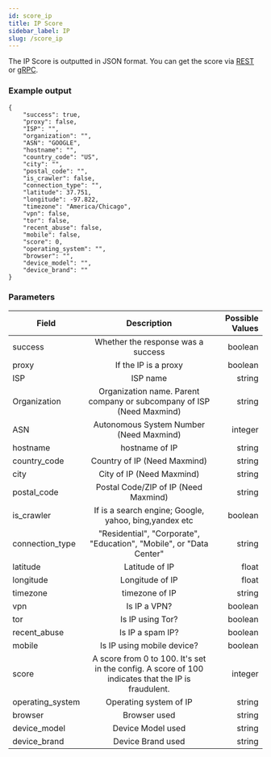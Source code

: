 ```yaml
---
id: score_ip
title: IP Score
sidebar_label: IP
slug: /score_ip
---
```


The IP Score is outputted in JSON format. 
You can get the score via [REST](rest.md) or [gRPC](grpc.md).

### Example output
    {
        "success": true,
        "proxy": false,
        "ISP": "",
        "organization": "",
        "ASN": "GOOGLE",
        "hostname": "",
        "country_code": "US",
        "city": "",
        "postal_code": "",
        "is_crawler": false,
        "connection_type": "",
        "latitude": 37.751,
        "longitude": -97.822,
        "timezone": "America/Chicago",
        "vpn": false,
        "tor": false,
        "recent_abuse": false,
        "mobile": false,
        "score": 0,
        "operating_system": "",
        "browser": "",
        "device_model": "",
        "device_brand": ""
    }
    
 ### Parameters
 
 | Field        |      Description      |   Possible Values |
 | ------------- | :-----------: | -----: |
 | success      | Whether the response was a success | boolean |
 | proxy      |   If the IP is a proxy    |   boolean |
 | ISP |   ISP name    |    string |
 | Organization |   Organization name. Parent company or subcompany of ISP (Need Maxmind)   |    string |
| ASN |   Autonomous System Number (Need Maxmind)  |    integer |
| hostname |   hostname of IP    |    string |
| country_code |   Country of IP (Need Maxmind)   |    string |
| city |   City of IP  (Need Maxmind)    |    string |
| postal_code |   Postal Code/ZIP of IP (Need Maxmind)    |    string |
| is_crawler |   If is a search engine; Google, yahoo, bing,yandex etc    |    boolean |
| connection_type |    "Residential", "Corporate", "Education", "Mobile", or "Data Center"    |    string |
| latitude |   Latitude of IP    |    float |
 | longitude |   Longitude of IP    |    float |   
 | timezone |   timezone of IP   |    string | 
 | vpn |   Is IP a VPN?   |    boolean | 
 | tor |   Is IP using Tor?  |    boolean | 
 | recent_abuse |   Is IP a spam IP?   |    boolean |
 | mobile |   Is IP using mobile device?   |    boolean |
 | score |  A score from 0 to 100. It's set in the config. A score of 100 indicates that the IP is fraudulent.   |    integer |
 | operating_system |  Operating system of IP   |    string | 
 | browser |   Browser used   |    string | 
 | device_model |   Device Model used   |    string | 
 | device_brand |   Device Brand used   |    string |        